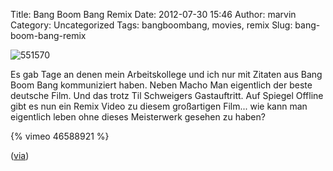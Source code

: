 Title: Bang Boom Bang Remix
Date: 2012-07-30 15:46
Author: marvin
Category: Uncategorized
Tags: bangboombang, movies, remix
Slug: bang-boom-bang-remix

![551570]({filename}/images/551570.jpg)

Es gab Tage an denen mein Arbeitskollege und ich nur mit Zitaten aus
Bang Boom Bang kommuniziert haben. Neben Macho Man eigentlich der beste
deutsche Film. Und das trotz Til Schweigers Gastauftritt. Auf Spiegel
Offline gibt es nun ein Remix Video zu diesem großartigen Film... wie
kann man eigentlich leben ohne dieses Meisterwerk gesehen zu haben?

{% vimeo 46588921   %}

([via](http://www.spiegeloffline.de/2012/07/29/bang-boom-bang-remix-eine-hommage-an-einen-der-besten-deutschen-filme-aller-zeiten/))

